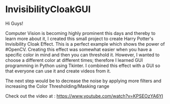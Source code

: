 # InvisibilityCloakGUI

Hi Guys! 

Computer Vision is becoming highly prominent this days and thereby to learn more about it, I created this small project to create Harry Potter's Invisibility Cloak Effect. This is a perfect example which shows the power of #OpenCV. Creating this effect was somewhat easier when you have a specific color in mind and then you can threshold it. However, I wanted to choose a different color at different times; therefore I learned GUI programming in Python using Tkinter. I combined this effect with a GUI so that everyone can use it and create videos from it.

The next step would be to decrease the noise by applying more filters and increasing the Color Thresholding/Masking range

Check out the video at : https://www.youtube.com/watch?v=KPSEOzYA6YI
